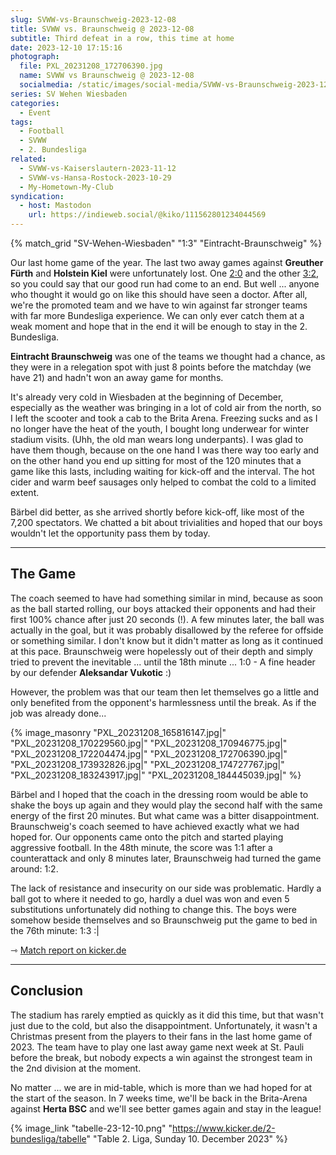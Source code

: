 ```yaml
---
slug: SVWW-vs-Braunschweig-2023-12-08
title: SVWW vs. Braunschweig @ 2023-12-08
subtitle: Third defeat in a row, this time at home
date: 2023-12-10 17:15:16
photograph:
  file: PXL_20231208_172706390.jpg
  name: SVWW vs Braunschweig @ 2023-12-08
  socialmedia: /static/images/social-media/SVWW-vs-Braunschweig-2023-12-08.png
series: SV Wehen Wiesbaden
categories:
  - Event
tags:
  - Football
  - SVWW
  - 2. Bundesliga
related:
  - SVWW-vs-Kaiserslautern-2023-11-12
  - SVWW-vs-Hansa-Rostock-2023-10-29
  - My-Hometown-My-Club
syndication:
  - host: Mastodon
    url: https://indieweb.social/@kiko/111562801234044569
---
```


{% match_grid "SV-Wehen-Wiesbaden" "1:3" "Eintracht-Braunschweig" %}

Our last home game of the year. The last two away games against **Greuther Fürth** and **Holstein Kiel** were unfortunately lost. One [2:0](https://www.kicker.de/fuerth-gegen-wiesbaden-2023-bundesliga-4861782/analyse) and the other [3:2](https://www.kicker.de/kiel-gegen-wiesbaden-2023-bundesliga-4861791/analyse), so you could say that our good run had come to an end. But well ... anyone who thought it would go on like this should have seen a doctor. After all, we're the promoted team and we have to win against far stronger teams with far more Bundesliga experience. We can only ever catch them at a weak moment and hope that in the end it will be enough to stay in the 2. Bundesliga.

**Eintracht Braunschweig** was one of the teams we thought had a chance, as they were in a relegation spot with just 8 points before the matchday (we have 21) and hadn't won an away game for months.

<!-- more -->

It's already very cold in Wiesbaden at the beginning of December, especially as the weather was bringing in a lot of cold air from the north, so I left the scooter and took a cab to the Brita Arena. Freezing sucks and as I no longer have the heat of the youth, I bought long underwear for winter stadium visits. (Uhh, the old man wears long underpants). I was glad to have them though, because on the one hand I was there way too early and on the other hand you end up sitting for most of the 120 minutes that a game like this lasts, including waiting for kick-off and the interval. The hot cider and warm beef sausages only helped to combat the cold to a limited extent.

Bärbel did better, as she arrived shortly before kick-off, like most of the 7,200 spectators. We chatted a bit about trivialities and hoped that our boys wouldn't let the opportunity pass them by today.

---

## The Game

The coach seemed to have had something similar in mind, because as soon as the ball started rolling, our boys attacked their opponents and had their first 100% chance after just 20 seconds (!). A few minutes later, the ball was actually in the goal, but it was probably disallowed by the referee for offside or something similar. I don't know but it didn't matter as long as it continued at this pace. Braunschweig were hopelessly out of their depth and simply tried to prevent the inevitable ... until the 18th minute ... 1:0 - A fine header by our defender **Aleksandar Vukotic** :)

However, the problem was that our team then let themselves go a little and only benefited from the opponent's harmlessness until the break. As if the job was already done...

{% image_masonry
  "PXL_20231208_165816147.jpg|"
  "PXL_20231208_170229560.jpg|"
  "PXL_20231208_170946775.jpg|"
  "PXL_20231208_172204474.jpg|"
  "PXL_20231208_172706390.jpg|"
  "PXL_20231208_173932826.jpg|"
  "PXL_20231208_174727767.jpg|"
  "PXL_20231208_183243917.jpg|"
  "PXL_20231208_184445039.jpg|"
%}

Bärbel and I hoped that the coach in the dressing room would be able to shake the boys up again and they would play the second half with the same energy of the first 20 minutes. But what came was a bitter disappointment. Braunschweig's coach seemed to have achieved exactly what we had hoped for. Our opponents came onto the pitch and started playing aggressive football. In the 48th minute, the score was 1:1 after a counterattack and only 8 minutes later, Braunschweig had turned the game around: 1:2.

The lack of resistance and insecurity on our side was problematic. Hardly a ball got to where it needed to go, hardly a duel was won and even 5 substitutions unfortunately did nothing to change this. The boys were somehow beside themselves and so Braunschweig put the game to bed in the 76th minute: 1:3 :|

&#x21FE;&nbsp;[Match report on kicker.de](https://www.kicker.de/wiesbaden-gegen-braunschweig-2023-bundesliga-4861804/analyse)

---

## Conclusion

The stadium has rarely emptied as quickly as it did this time, but that wasn't just due to the cold, but also the disappointment. Unfortunately, it wasn't a Christmas present from the players to their fans in the last home game of 2023. The team have to play one last away game next week at St. Pauli before the break, but nobody expects a win against the strongest team in the 2nd division at the moment.

No matter ... we are in mid-table, which is more than we had hoped for at the start of the season. In 7 weeks time, we'll be back in the Brita-Arena against **Herta BSC** and we'll see better games again and stay in the league!

{% image_link "tabelle-23-12-10.png" "https://www.kicker.de/2-bundesliga/tabelle" "Table 2. Liga, Sunday 10. December 2023" %}
